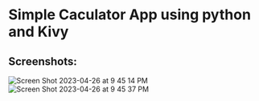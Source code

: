 # Simple Caculator App using python and Kivy
## Screenshots:
![Screen Shot 2023-04-26 at 9 45 14 PM](https://user-images.githubusercontent.com/86500497/234579059-b68cc1dc-aac5-472e-b5a4-6fd01f0315a1.png)
![Screen Shot 2023-04-26 at 9 45 37 PM](https://user-images.githubusercontent.com/86500497/234579069-74b8095a-fa58-4f79-978b-50c2ee3e587a.png)
